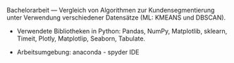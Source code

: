 Bachelorarbeit — Vergleich von Algorithmen zur Kundensegmentierung unter Verwendung verschiedener Datensätze (ML: KMEANS und DBSCAN).

- Verwendete Bibliotheken in Python:
Pandas, NumPy, Matplotlib, sklearn, Timeit, Plotly, 
Matplotlip, Seaborn, Tabulate.

- Arbeitsumgebung:
  anaconda - spyder IDE
